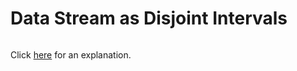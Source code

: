# Data Stream as Disjoint Intervals 

~~~java

~~~

Click [here](Explanation.md) for an explanation.

